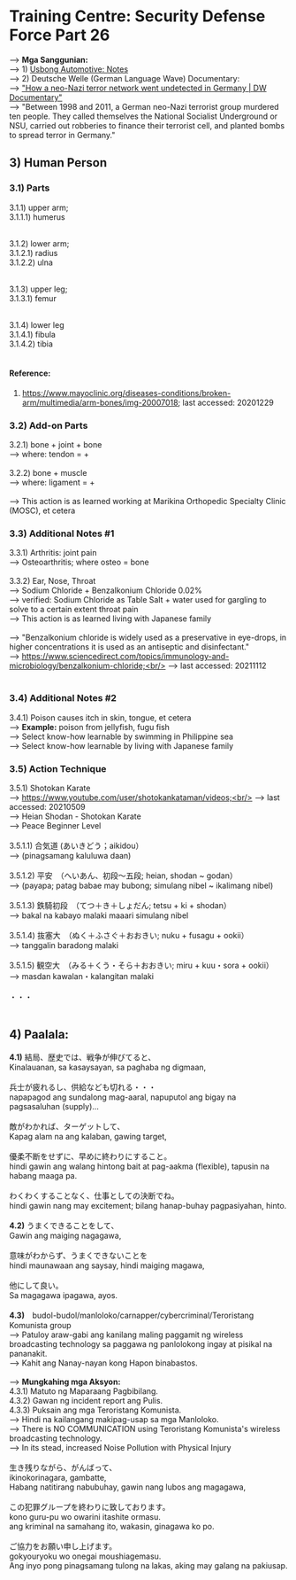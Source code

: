 # Training Centre: Security Defense Force Part 26

--> <b>Mga Sanggunian:</b><br/> 
--> 1) [Usbong Automotive: Notes](https://github.com/usbong/documentation/blob/master/Usbong/R&D/Automotive/UsbongAutomotive/Notes.md)<br/>
--> 2) Deutsche Welle (German Language Wave) Documentary:<br/>
--> ["How a neo-Nazi terror network went undetected in Germany | DW Documentary"](https://www.youtube.com/watch?v=iDZPEiYwOA0)<br/>
--> "Between 1998 and 2011, a German neo-Nazi terrorist group murdered ten people. They called themselves the National Socialist Underground or NSU, carried out robberies to finance their terrorist cell, and planted bombs to spread terror in Germany."

## 3) Human Person
### 3.1) Parts
3.1.1) upper arm;<br/>
3.1.1.1) humerus<br/>
<br/>

3.1.2) lower arm;<br/>
3.1.2.1) radius<br/>
3.1.2.2) ulna<br/>
<br/>

3.1.3) upper leg;<br/>
3.1.3.1) femur<br/>
<br/>

3.1.4) lower leg<br/>
3.1.4.1) fibula<br/>
3.1.4.2) tibia<br/>
<br/>

#### Reference: 
1) https://www.mayoclinic.org/diseases-conditions/broken-arm/multimedia/arm-bones/img-20007018; last accessed: 20201229

### 3.2) Add-on Parts
3.2.1) bone + joint + bone<br/>
--> where: tendon = +<br/>
<br/>
3.2.2) bone + muscle<br/>
--> where: ligament = +<br/>
<br/>
--> This action is as learned working at Marikina Orthopedic Specialty Clinic (MOSC), et cetera

### 3.3) Additional Notes #1
3.3.1) Arthritis: joint pain<br/>
--> Osteoarthritis; where osteo = bone<br/>
<br/>
3.3.2) Ear, Nose, Throat<br/>
--> Sodium Chloride + Benzalkonium Chloride 0.02%<br/>
--> verified: Sodium Chloride as Table Salt + water used for gargling to solve to a certain extent throat pain<br/>
--> This action is as learned living with Japanese family<br/>
<br/>
--> "Benzalkonium chloride is widely used as a preservative in eye-drops, in higher concentrations it is used as an antiseptic and disinfectant."<br/>
--> https://www.sciencedirect.com/topics/immunology-and-microbiology/benzalkonium-chloride;<br/>
--> last accessed: 20211112<br/>
<br/>
### 3.4) Additional Notes #2
3.4.1) Poison causes itch in skin, tongue, et cetera<br/>
--> <b>Example:</b> poison from jellyfish, fugu fish<br/>
--> Select know-how learnable by swimming in Philippine sea<br/>
--> Select know-how learnable by living with Japanese family<br/>

### 3.5) Action Technique
3.5.1) Shotokan Karate<br/>
--> https://www.youtube.com/user/shotokankataman/videos;<br/>
--> last accessed: 20210509<br/>
--> Heian Shodan - Shotokan Karate<br/>
--> Peace Beginner Level<br/>
<br/>
3.5.1.1) 合気道 (あいきどう；aikidou）<br/> 
--> (pinagsamang kaluluwa daan)<br/>
<br/>
3.5.1.2) 平安　（へいあん、初段～五段; heian, shodan ~ godan）<br/>
--> (payapa; patag babae may bubong; simulang nibel ~ ikalimang nibel)<br/>
<br/>
3.5.1.3) 鉄騎初段　（てつ＋き＋しょだん; tetsu + ki + shodan）<br/>
--> bakal na kabayo malaki maaari simulang nibel <br/>
<br/>
3.5.1.4) 抜塞大　（ぬく＋ふさぐ＋おおきい; nuku + fusagu + ookii）<br/>
--> tanggalin baradong malaki<br/>
<br/>
3.5.1.5) 観空大　（みる＋くう・そら＋おおきい; miru + kuu・sora + ookii）<br/>
--> masdan kawalan・kalangitan malaki<br/>
<br/>
・・・<br/>
<br/>

## 4) Paalala:
<b>4.1)</b> 結局、歴史では、戦争が伸びてると、<br/>
Kinalauanan, sa kasaysayan, sa paghaba ng digmaan,<br/>
<br/>
兵士が疲れるし、供給なども切れる・・・<br/>
napapagod ang sundalong mag-aaral, napuputol ang bigay na pagsasaluhan (supply)...<br/>
<br/>
敵がわかれば、ターゲットして、<br/>
Kapag alam na ang kalaban, gawing target,<br/>
<br/> 
優柔不断をせずに、早めに終わりにすること。<br/>
hindi gawin ang walang hintong bait at pag-aakma (flexible), tapusin na habang maaga pa.<br/> 
<br/>
わくわくすることなく、仕事としての決断でね。<br/>
hindi gawin nang may excitement; bilang hanap-buhay pagpasiyahan, hinto.<br/>
<br/>
<b>4.2)</b> うまくできることをして、<br/>
Gawin ang maiging nagagawa,<br/>
<br/>
意味がわからず、うまくできないことを<br/>
hindi maunawaan ang saysay, hindi maiging magawa,<br/>
<br/>
他にして良い。<br/>
Sa magagawa ipagawa, ayos.<br/>
<br/>
<b>4.3)</b>　budol-budol/manloloko/carnapper/cybercriminal/Teroristang Komunista group<br/>
--> Patuloy araw-gabi ang kanilang maling paggamit ng wireless broadcasting technology sa paggawa ng panlolokong ingay at pisikal na pananakit.<br/>
--> Kahit ang Nanay-nayan kong Hapon binabastos.<br/>
<br/>
--> <b>Mungkahing mga Aksyon:</b><br/>
4.3.1) Matuto ng Maparaang Pagbibilang.<br/>
4.3.2) Gawan ng incident report ang Pulis.<br/>
4.3.3) Puksain ang mga Teroristang Komunista.<br/>
--> Hindi na kailangang makipag-usap sa mga Manloloko.<br/>
--> There is NO COMMUNICATION using Teroristang Komunista's wireless broadcasting technology.<br/>
--> In its stead, increased Noise Pollution with Physical Injury <br/>
<br/>
生き残りながら、がんばって、<br/>
ikinokorinagara, gambatte,<br/>
Habang natitirang nabubuhay, gawin nang lubos ang magagawa,<br/>
<br/>
この犯罪グループを終わりに致しております。<br/>
kono guru-pu wo owarini itashite ormasu.<br/>
ang kriminal na samahang ito, wakasin, ginagawa ko po.<br/>
<br/>
ご協力をお願い申し上げます。<br/>
gokyouryoku wo onegai moushiagemasu.<br/>
Ang inyo pong pinagsamang tulong na lakas, aking may galang na pakiusap.<br/>
